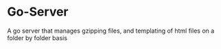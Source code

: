 # Go-Server
A go server that manages gzipping files, and templating of html files on a folder by folder basis
